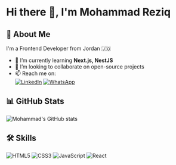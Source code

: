 # Hi there 👋, I'm Mohammad Reziq

## 🚀 About Me
I'm a Frontend Developer from Jordan 🇯🇴

- 🌱 I’m currently learning **Next.js, NestJS**
- 👯 I’m looking to collaborate on open-source projects
- 📫 Reach me on:  
  [![LinkedIn](https://img.shields.io/badge/LinkedIn-0077B5?style=flat&logo=linkedin&logoColor=white)](https://www.linkedin.com/in/mohammad-reziq)
  [![WhatsApp](https://img.shields.io/badge/WhatsApp-25D366?style=flat&logo=whatsapp&logoColor=white)](https://wa.me/0776910346)

## 📊 GitHub Stats
![Mohammad's GitHub stats](https://github-readme-stats.vercel.app/api?username=MohammadReziq&show_icons=true&theme=radical)

## 🛠️ Skills
![HTML5](https://img.shields.io/badge/-HTML5-E34F26?style=flat&logo=html5&logoColor=white)
![CSS3](https://img.shields.io/badge/-CSS3-1572B6?style=flat&logo=css3&logoColor=white)
![JavaScript](https://img.shields.io/badge/-JavaScript-F7DF1E?style=flat&logo=javascript&logoColor=black)
![React](https://img.shields.io/badge/-React-61DAFB?style=flat&logo=react&logoColor=black)

